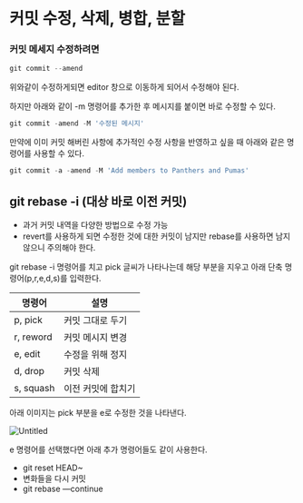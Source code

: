 # 커밋 수정, 삭제, 병합, 분할

### 커밋 메세지 수정하려면

```jsx
git commit --amend
```

위와같이 수정하게되면 editor 창으로 이동하게 되어서 수정해야 된다.

하지만 아래와 같이 -m 명령어를 추가한 후 메시지를 붙이면 바로 수정할 수 있다.

```jsx
git commit -amend -M '수정된 메시지'
```

만약에 이미 커밋 해버린 사항에 추가적인 수정 사항을 반영하고 싶을 때 아래와 같은 명령어를 사용할 수 있다.

```jsx
git commit -a -amend -M 'Add members to Panthers and Pumas'
```

## **git rebase -i (대상 바로 이전 커밋)**

- 과거 커밋 내역을 다양한 방법으로 수정 가능
- revert를 사용하게 되면 수정한 것에 대한 커밋이 남지만 rebase를 사용하면 남지 않으니 주의해야 한다.

git rebase -i 명령어를 치고 pick 글씨가 나타나는데 해당 부분을 지우고 아래 단축 명령어(p,r,e,d,s)를 입력한다.

| 명령어 | 설명 |
| --- | --- |
| p, pick | 커밋 그대로 두기 |
| r, reword | 커밋 메시지 변경 |
| e, edit | 수정을 위해 정지 |
| d, drop | 커밋 삭제 |
| s, squash | 이전 커밋에 합치기 |

아래 이미지는 pick 부분을 e로 수정한 것을 나타낸다.

![Untitled](%E1%84%8F%E1%85%A5%E1%84%86%E1%85%B5%E1%86%BA%20%E1%84%89%E1%85%AE%E1%84%8C%E1%85%A5%E1%86%BC,%20%E1%84%89%E1%85%A1%E1%86%A8%E1%84%8C%E1%85%A6,%20%E1%84%87%E1%85%A7%E1%86%BC%E1%84%92%E1%85%A1%E1%86%B8,%20%E1%84%87%E1%85%AE%E1%86%AB%E1%84%92%E1%85%A1%E1%86%AF%20a4a537d8c3e84ad59a102b4bd9396f25/Untitled.png)

e 명령어를 선택했다면 아래 추가 명령어들도 같이 사용한다.

- git reset HEAD~
- 변화들을 다시 커밋
- git rebase —continue